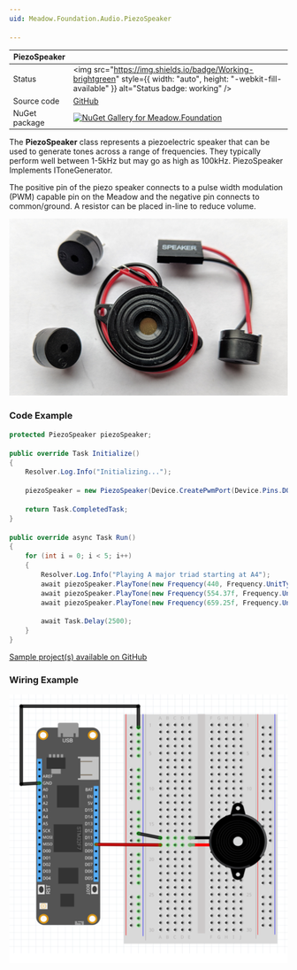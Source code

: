 ```yaml
---
uid: Meadow.Foundation.Audio.PiezoSpeaker

---
```


| PiezoSpeaker | |
|--------|--------|
| Status | <img src="https://img.shields.io/badge/Working-brightgreen" style={{ width: "auto", height: "-webkit-fill-available" }} alt="Status badge: working" /> |
| Source code | [GitHub](https://github.com/WildernessLabs/Meadow.Foundation/tree/main/Source/Meadow.Foundation.Core/Speakers) |
| NuGet package | <a href="https://www.nuget.org/packages/Meadow.Foundation/" target="_blank"><img src="https://img.shields.io/nuget/v/Meadow.Foundation.svg?label=Meadow.Foundation" alt="NuGet Gallery for Meadow.Foundation" /></a> |

The **PiezoSpeaker** class represents a piezoelectric speaker that can be used to generate tones across a range of frequencies. They typically perform well between 1-5kHz but may go as high as 100kHz. PiezoSpeaker Implements IToneGenerator.

The positive pin of the piezo speaker connects to a pulse width modulation (PWM) capable pin on the Meadow and the negative pin connects to common/ground. A resistor can be placed in-line to reduce volume.

![Piezo Speakers](/docs/API_Assets/Meadow.Foundation.Audio.PiezoSpeaker/img_PiezoSpeaker.jpg)

### Code Example

```csharp
protected PiezoSpeaker piezoSpeaker;

public override Task Initialize()
{
    Resolver.Log.Info("Initializing...");

    piezoSpeaker = new PiezoSpeaker(Device.CreatePwmPort(Device.Pins.D05, new Frequency(100, Frequency.UnitType.Hertz)));

    return Task.CompletedTask;
}

public override async Task Run()
{
    for (int i = 0; i < 5; i++)
    {
        Resolver.Log.Info("Playing A major triad starting at A4");
        await piezoSpeaker.PlayTone(new Frequency(440, Frequency.UnitType.Hertz), TimeSpan.FromMilliseconds(500)); //A
        await piezoSpeaker.PlayTone(new Frequency(554.37f, Frequency.UnitType.Hertz), TimeSpan.FromMilliseconds(500)); //C#
        await piezoSpeaker.PlayTone(new Frequency(659.25f, Frequency.UnitType.Hertz), TimeSpan.FromMilliseconds(500)); //E

        await Task.Delay(2500);
    }
}

```

[Sample project(s) available on GitHub](https://github.com/WildernessLabs/Meadow.Foundation/tree/main/Source/Meadow.Foundation.Core.Samples/Audio.PiezoSpeaker_Sample)

### Wiring Example

![Wiring a Piezo Speaker to a Meadow F7](/docs/API_Assets/Meadow.Foundation.Audio.PiezoSpeaker/PiezoSpeaker_Fritzing.svg)
